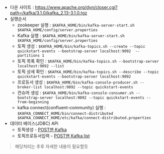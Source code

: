 - 다운 사이트 : https://www.apache.org/dyn/closer.cgi?path=/kafka/3.1.0/kafka_2.13-3.1.0.tgz  
- 실행순서  
  - zookeeper 실행 : ``$KAFKA_HOME/bin/kafka-server-start.sh  $KAFKA_HOME/config/server.properties``
  - Kafka 실행 : ``$KAFKA_HOME/bin/kafka-server-start.sh  $KAFKA_HOME/config/server.properties``
  - 토픽 생성 : ``$KAFKA_HOME/bin/kafka-topics.sh --create --topic quickstart-events --bootstrap-server localhost:9092 
--partitions 1``  
  - 토픽 목록 확인 : ``$KAFKA_HOME/bin/kafka-topics.sh --bootstrap-server localhost:9092 --list``
  - 토픽 상세 확인 : ``$KAFKA_HOME/bin/kafka-topics.sh --describe --topic quickstart-events --bootstrap-server localhost:9092``
  - 프로듀서 생성 : ``$KAFKA_HOME/bin/kafka-console-producer.sh --broker-list localhost:9092 --topic quickstart-events``
  - 컨슈머 생성 : ``$KAFKA_HOME/bin/kafka-console-consumer.sh --bootstrap-server localhost:9092 --topic quickstart-events --from-beginning``
  - kafka connect(confluent-community) 실행 : ``$KAFKA_CONNECT_HOME/bin/connect-distributed $KAFKA_CONNECT_HOME/etc/kafka/connect-distributed.properties``
- 데이터 베이스(JDBC) APi
  - 토픽생성 - [POST맨 Kafka](https://galactic-eclipse-898382.postman.co/workspace/MSA~50d313ee-e94b-4f84-8751-c6c009998c24/request/19066531-e3def59a-3f72-4155-a01c-d604f59a2423)
  - 토픽프로듀서입력 - [POST맨 Kafka list](https://galactic-eclipse-898382.postman.co/workspace/MSA~50d313ee-e94b-4f84-8751-c6c009998c24/request/19066531-8f3462f5-314f-4e3b-8c81-11efd2d1a385)

>해당처리는 추후 자세한 내용이 필요할듯 